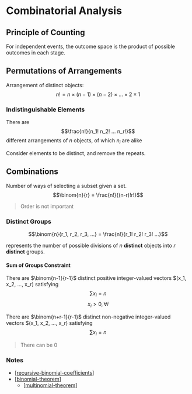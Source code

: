 # Combinatorial Analysis

## Principle of Counting
For independent events, the outcome space is the product of possible outcomes in each stage.

## Permutations of Arrangements
Arrangement of distinct objects:
$$n! = n \times (n - 1) \times (n - 2) \times... \times 2 \times 1$$

### Indistinguishable Elements
There are 
$$\frac{n!}{n_1! n_2! ... n_r!}$$
different arrangements of $n$ objects, of which $n_i$ are alike

Consider elements to be distinct, and remove the repeats.

## Combinations
Number of ways of selecting a subset given a set.
$$\binom{n}{r} = \frac{n!}{(n-r)!r!}$$

> Order is not important

### Distinct Groups
$$\binom{n}{r_1, r_2, r_3, ...} = \frac{n!}{r_1! r_2! r_3! ...}$$

represents the number of possible divisions of $n$ **distinct** objects into $r$ **distinct** groups.

#### Sum of Groups Constraint
There are $\binom{n-1}{r-1}$ distinct positive integer-valued vectors $(x_1, x_2, ..., x_r) satisfying 
$$\sum x_i = n$$
$$x_i > 0, \forall i$$

There are $\binom{n+r-1}{r-1}$ distinct non-negative integer-valued vectors $(x_1, x_2, ..., x_r) satisfying 
$$\sum x_i = n$$
> There can be 0
### Notes
- [[recursive-binomial-coefficients]]
- [[binomial-theorem]]
  - [[multinomial-theorem]]

[//begin]: # "Autogenerated link references for markdown compatibility"
[recursive-binomial-coefficients]: recursive-binomial-coefficients "Recursive Binomial Coefficients"
[binomial-theorem]: binomial-theorem "Binomial Theorem"
[multinomial-theorem]: multinomial-theorem "Multinomial Theorem"
[//end]: # "Autogenerated link references"